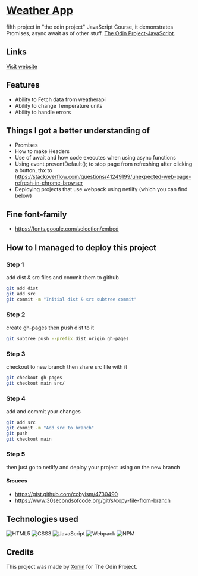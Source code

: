 # [Weather App](https://todo.xonin.dev)

fifth project in "the odin project" JavaScript Course, it demonstrates Promises, async await as of other stuff. [The Odin Project-JavaScript](https://www.theodinproject.com/paths/full-stack-javascript/courses/javascript).

## Links

[Visit website](https://todo.xonin.dev)

## Features

- Ability to Fetch data from weatherapi
- Ability to change Temperature units
- Ability to handle errors

## Things I got a better understanding of

- Promises
- How to make Headers
- Use of await and how code executes when using async functions
- Using event.preventDefault(); to stop page from refreshing after clicking a button, thx to https://stackoverflow.com/questions/41249199/unexpected-web-page-refresh-in-chrome-browser
- Deploying projects that use webpack using netlify (which you can find below)

## Fine font-family

- https://fonts.google.com/selection/embed

## How to I managed to deploy this project

### Step 1

add dist & src files and commit them to github

```sh
git add dist
git add src
git commit -m "Initial dist & src subtree commit"
```

### Step 2

create gh-pages then push dist to it

```sh
git subtree push --prefix dist origin gh-pages
```

### Step 3

checkout to new branch then share src file with it

```sh
git checkout gh-pages
git checkout main src/
```

### Step 4

add and commit your changes

```sh
git add src
git commit -m "Add src to branch"
git push
git checkout main
```

### Step 5

then just go to netlify and deploy your project using on the new branch

#### Srouces

- https://gist.github.com/cobyism/4730490
- https://www.30secondsofcode.org/git/s/copy-file-from-branch

## Technologies used

![HTML5](https://img.shields.io/badge/html5-E34F26.svg?style=for-the-badge&logo=html5&logoColor=FFF)
![CSS3](https://img.shields.io/badge/css3-%231572B6.svg?style=for-the-badge&logo=css3&logoColor=white)
![JavaScript](https://img.shields.io/badge/javascript-%23323330.svg?style=for-the-badge&logo=javascript&logoColor=%23F7DF1E)
![Webpack](https://img.shields.io/badge/webpack-%238DD6F9.svg?style=for-the-badge&logo=webpack&logoColor=black)
![NPM](https://img.shields.io/badge/NPM-%23CB3837.svg?style=for-the-badge&logo=npm&logoColor=white)

## Credits

This project was made by [Xonin](https://github.com/xonin-hush) for The Odin Project.

